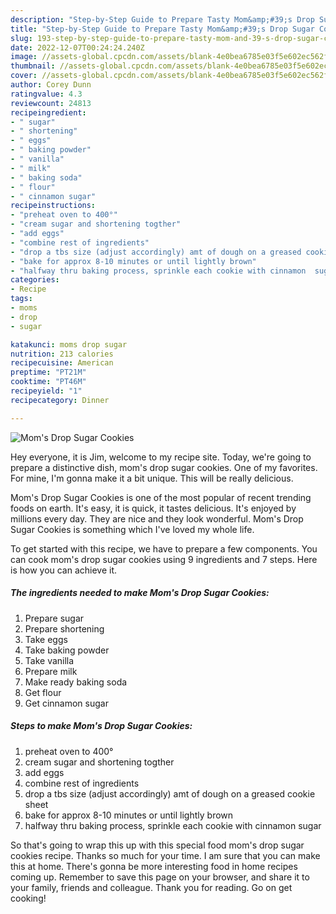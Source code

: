 ```yaml
---
description: "Step-by-Step Guide to Prepare Tasty Mom&amp;#39;s Drop Sugar Cookies"
title: "Step-by-Step Guide to Prepare Tasty Mom&amp;#39;s Drop Sugar Cookies"
slug: 193-step-by-step-guide-to-prepare-tasty-mom-and-39-s-drop-sugar-cookies
date: 2022-12-07T00:24:24.240Z
image: //assets-global.cpcdn.com/assets/blank-4e0bea6785e03f5e602ec562f230caae08da540cada707380b4fe1bbebba43da.png
thumbnail: //assets-global.cpcdn.com/assets/blank-4e0bea6785e03f5e602ec562f230caae08da540cada707380b4fe1bbebba43da.png
cover: //assets-global.cpcdn.com/assets/blank-4e0bea6785e03f5e602ec562f230caae08da540cada707380b4fe1bbebba43da.png
author: Corey Dunn
ratingvalue: 4.3
reviewcount: 24813
recipeingredient:
- " sugar"
- " shortening"
- " eggs"
- " baking powder"
- " vanilla"
- " milk"
- " baking soda"
- " flour"
- " cinnamon sugar"
recipeinstructions:
- "preheat oven to 400°"
- "cream sugar and shortening togther"
- "add eggs"
- "combine rest of ingredients"
- "drop a tbs size (adjust accordingly) amt of dough on a greased cookie sheet"
- "bake for approx 8-10 minutes or until lightly brown"
- "halfway thru baking process, sprinkle each cookie with cinnamon  sugar"
categories:
- Recipe
tags:
- moms
- drop
- sugar

katakunci: moms drop sugar 
nutrition: 213 calories
recipecuisine: American
preptime: "PT21M"
cooktime: "PT46M"
recipeyield: "1"
recipecategory: Dinner

---
```



![Mom&#39;s Drop Sugar Cookies](//assets-global.cpcdn.com/assets/blank-4e0bea6785e03f5e602ec562f230caae08da540cada707380b4fe1bbebba43da.png)

Hey everyone, it is Jim, welcome to my recipe site. Today, we're going to prepare a distinctive dish, mom&#39;s drop sugar cookies. One of my favorites. For mine, I'm gonna make it a bit unique. This will be really delicious.



Mom&#39;s Drop Sugar Cookies is one of the most popular of recent trending foods on earth. It's easy, it is quick, it tastes delicious. It's enjoyed by millions every day. They are nice and they look wonderful. Mom&#39;s Drop Sugar Cookies is something which I've loved my whole life.


To get started with this recipe, we have to prepare a few components. You can cook mom&#39;s drop sugar cookies using 9 ingredients and 7 steps. Here is how you can achieve it.

<!--inarticleads1-->

##### The ingredients needed to make Mom&#39;s Drop Sugar Cookies:

1. Prepare  sugar
1. Prepare  shortening
1. Take  eggs
1. Take  baking powder
1. Take  vanilla
1. Prepare  milk
1. Make ready  baking soda
1. Get  flour
1. Get  cinnamon sugar




<!--inarticleads2-->

##### Steps to make Mom&#39;s Drop Sugar Cookies:

1. preheat oven to 400°
1. cream sugar and shortening togther
1. add eggs
1. combine rest of ingredients
1. drop a tbs size (adjust accordingly) amt of dough on a greased cookie sheet
1. bake for approx 8-10 minutes or until lightly brown
1. halfway thru baking process, sprinkle each cookie with cinnamon  sugar




So that's going to wrap this up with this special food mom&#39;s drop sugar cookies recipe. Thanks so much for your time. I am sure that you can make this at home. There's gonna be more interesting food in home recipes coming up. Remember to save this page on your browser, and share it to your family, friends and colleague. Thank you for reading. Go on get cooking!

